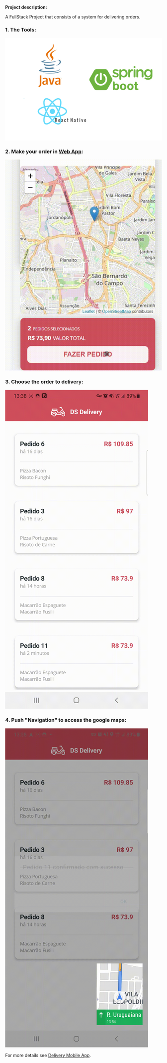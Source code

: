 **Project description:** 

A FullStack Project that consists of a system for delivering orders.

### 1. The Tools:

<img src="https://github.com/vitorstabile/vitorstabile.github.io/blob/master/images/dsdeliver-sds2-mobile/java-spring-reactnative.png?raw=true"/>

### 2. Make your order in [Web App](https://vitorgarciasds2.netlify.app/):

<img src="https://github.com/vitorstabile/vitorstabile.github.io/blob/master/images/dsdeliver-sds2-mobile/MakeOrder_Trim.gif?raw=true"/> 

### 3. Choose the order to delivery:

<img src="https://github.com/vitorstabile/vitorstabile.github.io/blob/master/images/dsdeliver-sds2-mobile/Deliver_Trim2.gif?raw=true"/>

### 4. Push "Navigation" to access the google maps:

<img src="https://github.com/vitorstabile/vitorstabile.github.io/blob/master/images/dsdeliver-sds2-mobile/Deliver_trim_5.gif?raw=true"/> 

For more details see [Delivery Mobile App](https://github.com/vitorstabile/dsdeliver-sds2).
